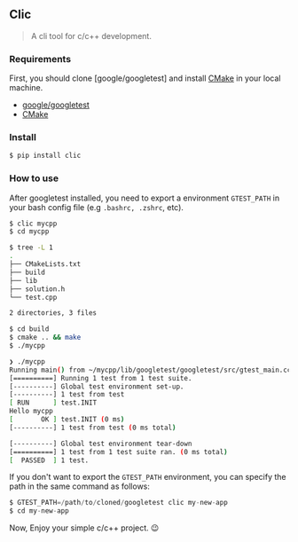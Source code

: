 ## Clic

> A  cli tool for c/c++ development.

### Requirements

First, you should clone [google/googletest] and install [CMake](https://cmake.org/) in your local machine.

- [google/googletest](https://github.com/google/googletest)
- [CMake](https://cmake.org/)

### Install

```bash
$ pip install clic
```

### How to use

After googletest installed, you need to export a environment `GTEST_PATH` in your bash config file (e.g `.bashrc, .zshrc`, etc).

```bash
$ clic mycpp
$ cd mycpp

$ tree -L 1
.
├── CMakeLists.txt
├── build
├── lib
├── solution.h
└── test.cpp

2 directories, 3 files

$ cd build
$ cmake .. && make
$ ./mycpp

❯ ./mycpp
Running main() from ~/mycpp/lib/googletest/googletest/src/gtest_main.cc
[==========] Running 1 test from 1 test suite.
[----------] Global test environment set-up.
[----------] 1 test from test
[ RUN      ] test.INIT
Hello mycpp
[       OK ] test.INIT (0 ms)
[----------] 1 test from test (0 ms total)

[----------] Global test environment tear-down
[==========] 1 test from 1 test suite ran. (0 ms total)
[  PASSED  ] 1 test.
```

If you don't want to export the `GTEST_PATH` environment,  you can specify the path in the same command as follows:

```c
$ GTEST_PATH=/path/to/cloned/googletest clic my-new-app
$ cd my-new-app
```

Now, Enjoy your simple c/c++ project. 😉
